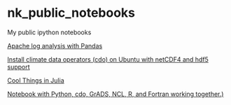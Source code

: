 nk_public_notebooks
===================

My public ipython notebooks

[Apache log analysis with Pandas](http://nbviewer.ipython.org/github/koldunovn/nk_public_notebooks/blob/master/Apache_log.ipynb)

[Install climate data operators (cdo) on Ubuntu with netCDF4 and hdf5 support](http://nbviewer.ipython.org/github/koldunovn/nk_public_notebooks/blob/master/Install%20climate%20data%20operators%20%28cdo%29%20on%20Ubuntu%20with%20netCDF4%20and%20hdf5%20support.ipynb)

[Cool Things in Julia](http://nbviewer.ipython.org/github/koldunovn/nk_public_notebooks/blob/master/cool_things_in_julia.ipynb)

[Notebook with Python, cdo, GrADS, NCL, R, and Fortran working together.)](http://nbviewer.ipython.org/github/koldunovn/nk_public_notebooks/blob/master/IPython_notebook_intro.ipynb)

